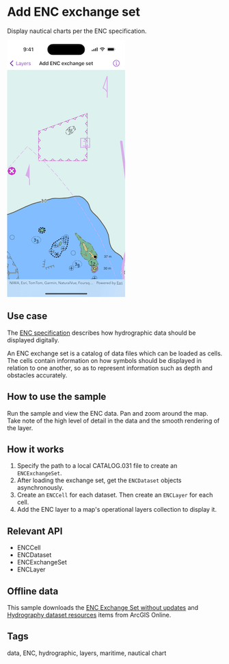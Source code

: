 # Add ENC exchange set

Display nautical charts per the ENC specification.

![Image showing the add ENC exchange set app](add-enc-exchange-set.png)

## Use case

The [ENC specification](https://docs.iho.int/iho_pubs/standard/S-57Ed3.1/20ApB1.pdf) describes how hydrographic data should be displayed digitally.

An ENC exchange set is a catalog of data files which can be loaded as cells. The cells contain information on how symbols should be displayed in relation to one another, so as to represent information such as depth and obstacles accurately.

## How to use the sample

Run the sample and view the ENC data. Pan and zoom around the map. Take note of the high level of detail in the data and the smooth rendering of the layer.

## How it works

1. Specify the path to a local CATALOG.031 file to create an `ENCExchangeSet`.
2. After loading the exchange set, get the `ENCDataset` objects asynchronously.
3. Create an `ENCCell` for each dataset. Then create an `ENCLayer` for each cell.
4. Add the ENC layer to a map's operational layers collection to display it.

## Relevant API

* ENCCell
* ENCDataset
* ENCExchangeSet
* ENCLayer

## Offline data

This sample downloads the [ENC Exchange Set without updates](https://www.arcgis.com/home/item.html?id=9d2987a825c646468b3ce7512fb76e2d) and [Hydrography dataset resources](https://www.arcgis.com/home/item.html?id=c16f3845b9cc4b93a908d87d28823afd) items from ArcGIS Online.

## Tags

data, ENC, hydrographic, layers, maritime, nautical chart
